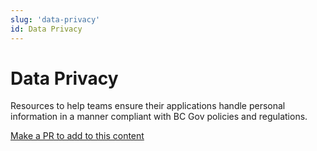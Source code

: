 ```yaml
---
slug: 'data-privacy'
id: Data Privacy
---
```

# Data Privacy

Resources to help teams ensure their applications handle personal information in a manner compliant with BC Gov policies and regulations.

[Make a PR to add to this content](https://github.com/bcgov/devhub-app-web/blob/master/web/topics/data-privacy.md)
